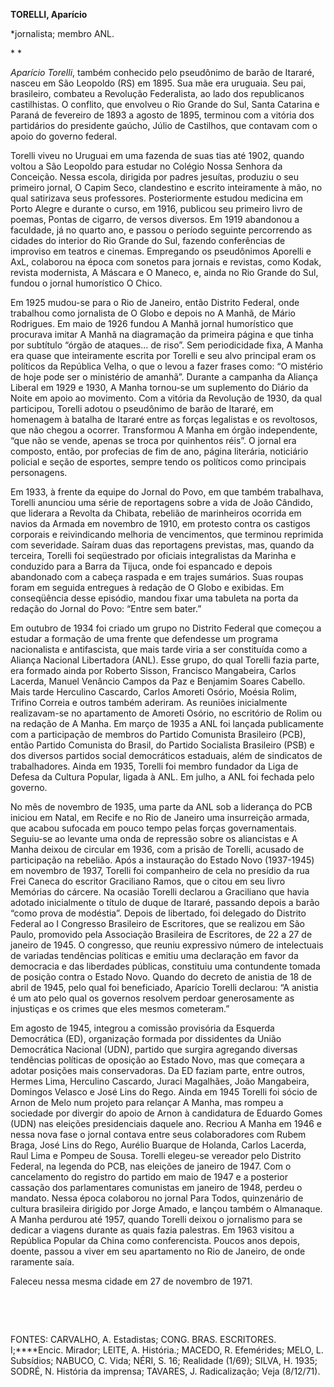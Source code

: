 **TORELLI, Aparício**

\*jornalista; membro ANL.

* *

*Aparício Torelli*, também conhecido pelo pseudônimo de barão de
Itararé, nasceu em São Leopoldo (RS) em 1895. Sua mãe era uruguaia. Seu
pai, brasileiro, combateu a Revolução Federalista, ao lado dos
republicanos castilhistas. O conflito, que envolveu o Rio Grande do Sul,
Santa Catarina e Paraná de fevereiro de 1893 a agosto de 1895, terminou
com a vitória dos partidários do presidente gaúcho, Júlio de Castilhos,
que contavam com o apoio do governo federal.

Torelli viveu no Uruguai em uma fazenda de suas tias até 1902, quando
voltou a São Leopoldo para estudar no Colégio Nossa Senhora da
Conceição. Nessa escola, dirigida por padres jesuítas, produziu o seu
primeiro jornal, O Capim Seco, clandestino e escrito inteiramente à mão,
no qual satirizava seus professores. Posteriormente estudou medicina em
Porto Alegre e durante o curso, em 1916, publicou seu primeiro livro de
poemas, Pontas de cigarro, de versos diversos. Em 1919 abandonou a
faculdade, já no quarto ano, e passou o período seguinte percorrendo as
cidades do interior do Rio Grande do Sul, fazendo conferências de
improviso em teatros e cinemas. Empregando os pseudônimos Aporelli e
AxL, colaborou na época com sonetos para jornais e revistas, como Kodak,
revista modernista, A Máscara e O Maneco, e, ainda no Rio Grande do Sul,
fundou o jornal humorístico O Chico.

Em 1925 mudou-se para o Rio de Janeiro, então Distrito Federal, onde
trabalhou como jornalista de O Globo e depois no A Manhã, de Mário
Rodrigues. Em maio de 1926 fundou A Manhã jornal humorístico que
procurava imitar A Manhã na diagramação da primeira página e que tinha
por subtítulo “órgão de ataques... de riso”. Sem periodicidade fixa, A
Manha era quase que inteiramente escrita por Torelli e seu alvo
principal eram os políticos da República Velha, o que o levou a fazer
frases como: “O mistério de hoje pode ser o ministério de amanhã”.
Durante a campanha da Aliança Liberal em 1929 e 1930, A Manha tornou-se
um suplemento do Diário da Noite em apoio ao movimento. Com a vitória da
Revolução de 1930, da qual participou, Torelli adotou o pseudônimo de
barão de Itararé, em homenagem à batalha de Itararé entre as forças
legalistas e os revoltosos, que não chegou a ocorrer. Transformou A
Manha em órgão independente, “que não se vende, apenas se troca por
quinhentos réis”. O jornal era composto, então, por profecias de fim de
ano, página literária, noticiário policial e seção de esportes, sempre
tendo os políticos como principais personagens.

Em 1933, à frente da equipe do Jornal do Povo, em que também trabalhava,
Torelli anunciou uma série de reportagens sobre a vida de João Cândido,
que liderara a Revolta da Chibata, rebelião de marinheiros ocorrida em
navios da Armada em novembro de 1910, em protesto contra os castigos
corporais e reivindicando melhoria de vencimentos, que terminou
reprimida com severidade. Saíram duas das reportagens previstas, mas,
quando da terceira, Torelli foi seqüestrado por oficiais integralistas
da Marinha e conduzido para a Barra da Tijuca, onde foi espancado e
depois abandonado com a cabeça raspada e em trajes sumários. Suas roupas
foram em seguida entregues à redação de O Globo e exibidas. Em
conseqüência desse episódio, mandou fixar uma tabuleta na porta da
redação do Jornal do Povo: “Entre sem bater.”

Em outubro de 1934 foi criado um grupo no Distrito Federal que começou a
estudar a formação de uma frente que defendesse um programa nacionalista
e antifascista, que mais tarde viria a ser constituída como a Aliança
Nacional Libertadora (ANL). Esse grupo, do qual Torelli fazia parte, era
formado ainda por Roberto Sisson, Francisco Mangabeira, Carlos Lacerda,
Manuel Venâncio Campos da Paz e Benjamim Soares Cabello. Mais tarde
Herculino Cascardo, Carlos Amoreti Osório, Moésia Rolim, Trifino Correia
e outros também aderiram. As reuniões inicialmente realizavam-se no
apartamento de Amoreti Osório, no escritório de Rolim ou na redação de A
Manha. Em março de 1935 a ANL foi lançada publicamente com a
participação de membros do Partido Comunista Brasileiro (PCB), então
Partido Comunista do Brasil, do Partido Socialista Brasileiro (PSB) e
dos diversos partidos social democráticos estaduais, além de sindicatos
de trabalhadores. Ainda em 1935, Torelli foi membro fundador da Liga de
Defesa da Cultura Popular, ligada à ANL. Em julho, a ANL foi fechada
pelo governo.

No mês de novembro de 1935, uma parte da ANL sob a liderança do PCB
iniciou em Natal, em Recife e no Rio de Janeiro uma insurreição armada,
que acabou sufocada em pouco tempo pelas forças governamentais.
Seguiu-se ao levante uma onda de repressão sobre os aliancistas e A
Manha deixou de circular em 1936, com a prisão de Torelli, acusado de
participação na rebelião. Após a instauração do Estado Novo (1937-1945)
em novembro de 1937, Torelli foi companheiro de cela no presídio da rua
Frei Caneca do escritor Graciliano Ramos, que o citou em seu livro
Memórias do cárcere. Na ocasião Torelli declarou a Graciliano que havia
adotado inicialmente o título de duque de Itararé, passando depois a
barão “como prova de modéstia”. Depois de libertado, foi delegado do
Distrito Federal ao I Congresso Brasileiro de Escritores, que se
realizou em São Paulo, promovido pela Associação Brasileira de
Escritores, de 22 a 27 de janeiro de 1945. O congresso, que reuniu
expressivo número de intelectuais de variadas tendências políticas e
emitiu uma declaração em favor da democracia e das liberdades públicas,
constituiu uma contundente tomada de posição contra o Estado Novo.
Quando do decreto de anistia de 18 de abril de 1945, pelo qual foi
beneficiado, Aparício Torelli declarou: “A anistia é um ato pelo qual os
governos resolvem perdoar generosamente as injustiças e os crimes que
eles mesmos cometeram.”

Em agosto de 1945, integrou a comissão provisória da Esquerda
Democrática (ED), organização formada por dissidentes da União
Democrática Nacional (UDN), partido que surgira agregando diversas
tendências políticas de oposição ao Estado Novo, mas que começara a
adotar posições mais conservadoras. Da ED faziam parte, entre outros,
Hermes Lima, Herculino Cascardo, Juraci Magalhães, João Mangabeira,
Domingos Velasco e José Lins do Rego. Ainda em 1945 Torelli foi sócio de
Arnon de Melo num projeto para relançar A Manha, mas rompeu a sociedade
por divergir do apoio de Arnon à candidatura de Eduardo Gomes (UDN) nas
eleições presidenciais daquele ano. Recriou A Manha em 1946 e nessa nova
fase o jornal contava entre seus colaboradores com Rubem Braga, José
Lins do Rego, Aurélio Buarque de Holanda, Carlos Lacerda, Raul Lima e
Pompeu de Sousa. Torelli elegeu-se vereador pelo Distrito Federal, na
legenda do PCB, nas eleições de janeiro de 1947. Com o cancelamento do
registro do partido em maio de 1947 e a posterior cassação dos
parlamentares comunistas em janeiro de 1948, perdeu o mandato. Nessa
época colaborou no jornal Para Todos, quinzenário de cultura brasileira
dirigido por Jorge Amado, e lançou também o Almanaque. A Manha perdurou
até 1957, quando Torelli deixou o jornalismo para se dedicar a viagens
durante as quais fazia palestras. Em 1963 visitou a República Popular da
China como conferencista. Poucos anos depois, doente, passou a viver em
seu apartamento no Rio de Janeiro, de onde raramente saía.

Faleceu nessa mesma cidade em 27 de novembro de 1971.

 

 

FONTES: CARVALHO, A. Estadistas; CONG. BRAS. ESCRITORES. I;****Encic.
Mirador; LEITE, A. História.; MACEDO, R. Efemérides; MELO, L. Subsídios;
NABUCO, C. Vida; NÉRI, S. 16; Realidade (1/69); SILVA, H. 1935; SODRÉ,
N. História da imprensa; TAVARES, J. Radicalização; Veja (8/12/71).

 
